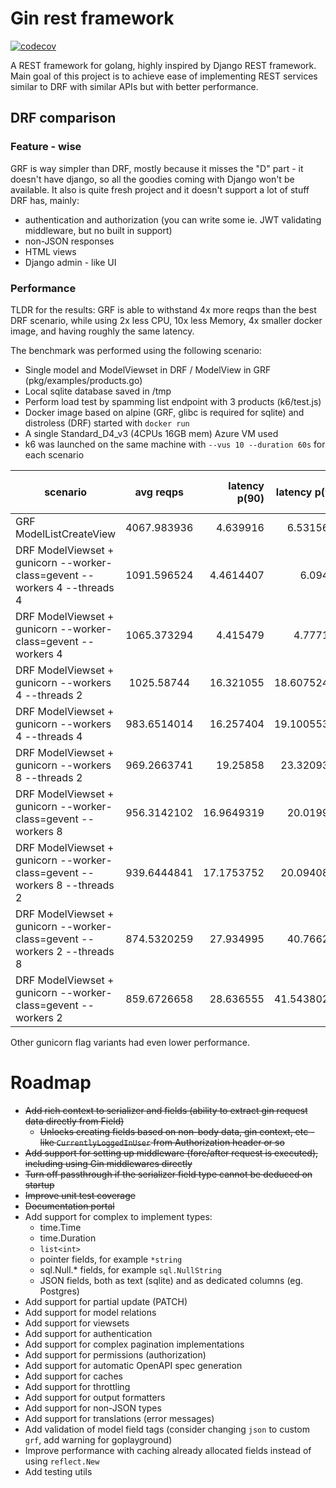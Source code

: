 # Gin rest framework

[![codecov](https://codecov.io/gh/glothriel/grf/branch/master/graph/badge.svg?token=RG7Q17TT73)](https://codecov.io/gh/glothriel/grf)

A REST framework for golang, highly inspired by Django REST framework. Main goal of this project is to achieve ease of implementing REST services similar to DRF with similar APIs but with better performance.

## DRF comparison

### Feature - wise

GRF is way simpler than DRF, mostly because it misses the "D" part - it doesn't have django, so all the goodies coming with Django won't be available. It also is quite fresh project and it doesn't support a lot of stuff DRF has, mainly:

* authentication and authorization (you can write some ie. JWT validating middleware, but no built in support)
* non-JSON responses
* HTML views
* Django admin - like UI

### Performance


TLDR for the results: GRF is able to withstand 4x more reqps than the best DRF scenario, while using 2x less CPU, 10x less Memory, 4x smaller docker image, and having roughly the same latency.

The benchmark was performed using the following scenario:

* Single model and ModelViewset in DRF / ModelView in GRF (pkg/examples/products.go)
* Local sqlite database saved in /tmp
* Perform load test by spamming list endpoint with 3 products (k6/test.js)
* Docker image based on alpine (GRF, glibc is required for sqlite) and distroless (DRF) started with `docker run`
* A single Standard_D4_v3 (4CPUs 16GB mem) Azure VM used
* k6 was launched on the same machine with `--vus 10 --duration 60s` for each scenario

| scenario | avg reqps | latency p(90) | latency p(95) | avg number of cores used | used memory | docker image size |
|----------|:-------------:|------:|------:|------:|------:|------:|
| GRF ModelListCreateView | 4067.983936 | 4.639916 | 6.5315644 | 1.686365217 | 18.3 | 30MB |
| DRF ModelViewset + gunicorn --worker-class=gevent --workers 4 --threads 4 | 1091.596524 | 4.4614407 | 6.09462 | 3.44176087 | 176 | 120MB |
| DRF ModelViewset + gunicorn --worker-class=gevent --workers 4 | 1065.373294 | 4.415479 | 4.777143 | 3.436626087 | 176.7 | 120MB |
| DRF ModelViewset + gunicorn --workers 4 --threads 2 | 1025.58744 | 16.321055 | 18.60752425 | 3.348573913 | 169.2 | 120MB |
| DRF ModelViewset + gunicorn --workers 4 --threads 4 | 983.6514014 | 16.257404 | 19.10055325 | 3.371121739 | 170.9 | 120MB |
| DRF ModelViewset + gunicorn --workers 8 --threads 2 | 969.2663741 | 19.25858 | 23.3209336 | 3.489 | 287.7 | 120MB |
| DRF ModelViewset + gunicorn --worker-class=gevent --workers 8 | 956.3142102 | 16.9649319 | 20.019959 | 3.497873913 | 321.5 | 120MB |
| DRF ModelViewset + gunicorn --worker-class=gevent --workers 8 --threads 2 | 939.6444841 | 17.1753752 | 20.0940822 | 3.502413043 | 321.8 | 120MB |
| DRF ModelViewset + gunicorn --worker-class=gevent --workers 2 --threads 8 | 874.5320259 | 27.934995 | 40.766281 | 2.027017391 | 102.6 | 120MB |
| DRF ModelViewset + gunicorn --worker-class=gevent --workers 2 | 859.6726658 | 28.636555 | 41.54380255 | 2.020104348 | 102.6 | 120MB |

Other gunicorn flag variants had even lower performance.


# Roadmap

* ~~Add rich context to serializer and fields (ability to extract gin request data directly from Field)~~
    * ~~Unlocks creating fields based on non-body data, gin context, etc - like `CurrentlyLoggedInUser` from Authorization header or so~~
* ~~Add support for setting up middleware (fore/after request is executed), including using Gin middlewares directly~~
* ~~Turn off passthrough if the serializer field type cannot be deduced on startup~~
* ~~Improve unit test coverage~~
* ~~Documentation portal~~
* Add support for complex to implement types:
    * time.Time
    * time.Duration
    * `list<int>`
    * pointer fields, for example `*string`
    * sql.Null.* fields, for example `sql.NullString`
    * JSON fields, both as text (sqlite) and as dedicated columns (eg. Postgres)
* Add support for partial update (PATCH)
* Add support for model relations
* Add support for viewsets
* Add support for authentication
* Add support for complex pagination implementations
* Add support for permissions (authorization)
* Add support for automatic OpenAPI spec generation
* Add support for caches
* Add support for throttling
* Add support for output formatters
* Add support for non-JSON types
* Add support for translations (error messages)
* Add validation of model field tags (consider changing `json` to custom `grf`, add warning for goplayground)
* Improve performance with caching already allocated fields instead of using `reflect.New`
* Add testing utils
